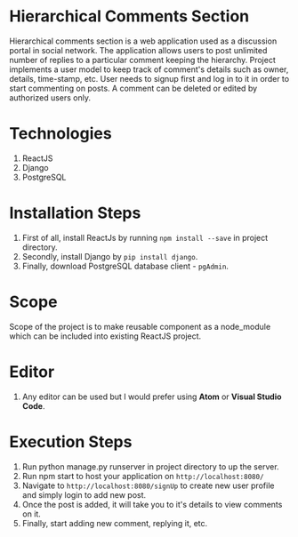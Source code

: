 # Hierarchical Comments Section

Hierarchical comments section is a web application used as a discussion portal in social network.
The application allows users to post unlimited number of replies to a particular comment keeping the hierarchy.
Project implements a user model to keep track of comment's details such as owner, details, time-stamp, etc. 
User needs to signup first and log in to it in order to start commenting on posts. A comment can be deleted or edited by authorized users only.

# Technologies

1. ReactJS
2. Django
3. PostgreSQL

# Installation Steps

1. First of all, install ReactJs by running ```npm install --save``` in project directory.
2. Secondly, install Django by ```pip install django```.
3. Finally, download PostgreSQL database client - ```pgAdmin```.

# Scope

Scope of the project is to make reusable component as a node_module which can be included into existing ReactJS project.

# Editor

1. Any editor can be used but I would prefer using **Atom** or **Visual Studio Code**.

# Execution Steps

1. Run python manage.py runserver in project directory to up the server.
2. Run npm start to host your application on  ```http://localhost:8080/```
3. Navigate to ```http://localhost:8080/signUp``` to create new user profile and simply login to add new post.
4. Once the post is added, it will take you to it's details to view comments on it.
5. Finally, start adding new comment, replying it, etc.


